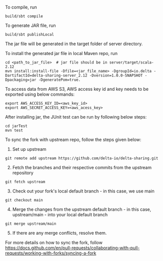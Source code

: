 
To compile, run

```
build/sbt compile
```

To generate JAR file, run

```
build/sbt publishLocal
```

The jar file will be generated in the target folder of server directory.

To install the generated jar file in local Maven repo, run 

```
cd <path_to_jar_file>  # jar file should be in server/target/scala-2.12
mvn install:install-file -Dfile=<jar_file_name> -DgroupId=io.delta -DartifactId=delta-sharing-server_2.12 -Dversion=1.0.0-SNAPSHOT -Dpackaging=jar -DgeneratePom=true.
```

To access data from AWS S3, AWS access key id and key needs to be exported using below commands:

```
export AWS_ACCESS_KEY_ID=<aws_key_id>
export AWS_SECRET_ACCESS_KEY=<aws_acess_key>
```

After installing jar, the JUnit test can be run by following below steps:

``` 
cd jarTest
mvn test
```


To sync the fork with upstream repo, follow the steps given below:

1. Set up upstream

```
git remote add upstream https://github.com/delta-io/delta-sharing.git
```

2. Fetch the branches and their respective commits from the upstream repository

```
git fetch upstream
```

3. Check out your fork's local default branch - in this case, we use main

```
git checkout main
```

4. Merge the changes from the upstream default branch - in this case, upstream/main - into your local default branch

```
git merge upstream/main
```

5. If there are any merge conflicts, resolve them.

For more details on how to sync the fork, follow https://docs.github.com/en/pull-requests/collaborating-with-pull-requests/working-with-forks/syncing-a-fork
